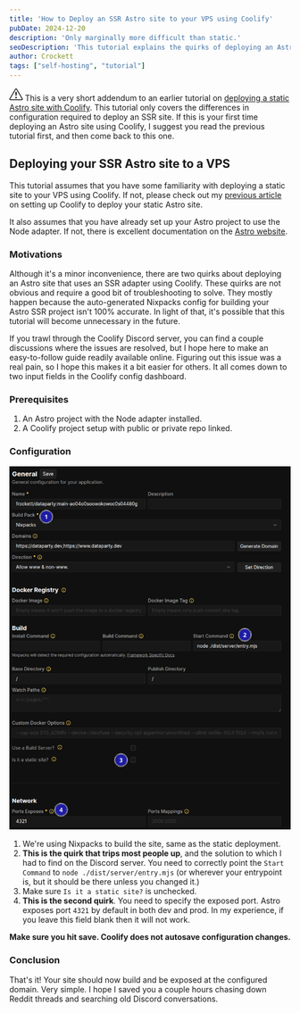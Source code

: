 ```yaml
---
title: 'How to Deploy an SSR Astro site to your VPS using Coolify'
pubDate: 2024-12-20
description: 'Only marginally more difficult than static.'
seoDescription: 'This tutorial explains the quirks of deploying an Astro SSR site using Coolify.'
author: Crockett
tags: ["self-hosting", "tutorial"]
---
```

<p class="font-medium border border-b-4 border-r-4 rounded-lg p-4 mb-0 inline-block"><span><svg xmlns="http://www.w3.org/2000/svg" class="mb-2" width="24" height="24" fill="currentColor" class="bi bi-exclamation-triangle" viewBox="0 0 16 16">
  <path d="M7.938 2.016A.13.13 0 0 1 8.002 2a.13.13 0 0 1 .063.016.15.15 0 0 1 .054.057l6.857 11.667c.036.06.035.124.002.183a.2.2 0 0 1-.054.06.1.1 0 0 1-.066.017H1.146a.1.1 0 0 1-.066-.017.2.2 0 0 1-.054-.06.18.18 0 0 1 .002-.183L7.884 2.073a.15.15 0 0 1 .054-.057m1.044-.45a1.13 1.13 0 0 0-1.96 0L.165 13.233c-.457.778.091 1.767.98 1.767h13.713c.889 0 1.438-.99.98-1.767z"/>
  <path d="M7.002 12a1 1 0 1 1 2 0 1 1 0 0 1-2 0M7.1 5.995a.905.905 0 1 1 1.8 0l-.35 3.507a.552.552 0 0 1-1.1 0z"/>
</svg></span> This is a very short addendum to an earlier tutorial on <a href="/blog/astro-with-coolify">deploying a static Astro site with Coolify</a>. This tutorial only covers the differences in configuration required to deploy an SSR site. If this is your first time deploying an Astro site using Coolify, I suggest you read the previous tutorial first, and then come back to this one.</p>

## Deploying your SSR Astro site to a VPS
This tutorial assumes that you have some familiarity with deploying a static site to your VPS using Coolify. If not, please check out my [previous article](/blog/astro-with-coolify) on setting up Coolify to deploy your static Astro site.

It also assumes that you have already set up your Astro project to use the Node adapter. If not, there is excellent documentation on the [Astro website](https://docs.astro.build/en/guides/integrations-guide/node/).


### Motivations
Although it's a minor inconvenience, there are two quirks about deploying an Astro site that uses an SSR adapter using Coolify. These quirks are not obvious and require a good bit of troubleshooting to solve. They mostly happen because the auto-generated Nixpacks config for building your Astro SSR project isn't 100% accurate. In light of that, it's possible that this tutorial will become unnecessary in the future. 

If you trawl through the Coolify Discord server, you can find a couple discussions where the issues are resolved, but I hope here to make an easy-to-follow guide readily available online. Figuring out this issue was a real pain, so I hope this makes it a bit easier for others. It all comes down to two input fields in the Coolify config dashboard.

### Prerequisites
1. An Astro project with the Node adapter installed.
2. A Coolify project setup with public or private repo linked.

### Configuration

![SSR Config](../../images/ssr-config-panel.png)

1. We're using Nixpacks to build the site, same as the static deployment.
2. **This is the quirk that trips most people up**, and the solution to which I had to find on the Discord server. You need to correctly point the `Start Command` to `node ./dist/server/entry.mjs` (or wherever your entrypoint is, but it should be there unless you changed it.)
3. Make sure `Is it a static site?` is unchecked.
4. **This is the second quirk**. You need to specify the exposed port. Astro exposes port `4321` by default in both dev and prod. In my experience, if you leave this field blank then it will not work.

**Make sure you hit save. Coolify does not autosave configuration changes.**

### Conclusion
That's it! Your site should now build and be exposed at the configured domain. Very simple. I hope I saved you a couple hours chasing down Reddit threads and searching old Discord conversations.